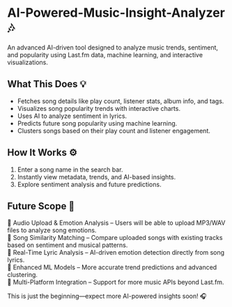 # AI-Powered-Music-Insight-Analyzer 🎶  

An advanced AI-driven tool designed to analyze music trends, sentiment, and popularity using Last.fm data, machine learning, and interactive visualizations.  

## What This Does 💡  
- Fetches song details like play count, listener stats, album info, and tags.  
- Visualizes song popularity trends with interactive charts.  
- Uses AI to analyze sentiment in lyrics.  
- Predicts future song popularity using machine learning.  
- Clusters songs based on their play count and listener engagement.  

## How It Works ⚙  
1. Enter a song name in the search bar.  
2. Instantly view metadata, trends, and AI-based insights.  
3. Explore sentiment analysis and future predictions.  

## Future Scope 🚀  
🔹 Audio Upload & Emotion Analysis – Users will be able to upload MP3/WAV files to analyze song emotions.  
🔹 Song Similarity Matching – Compare uploaded songs with existing tracks based on sentiment and musical patterns.  
🔹 Real-Time Lyric Analysis – AI-driven emotion detection directly from song lyrics.  
🔹 Enhanced ML Models – More accurate trend predictions and advanced clustering.  
🔹 Multi-Platform Integration – Support for more music APIs beyond Last.fm.  

This is just the beginning—expect more AI-powered insights soon! 🎧
